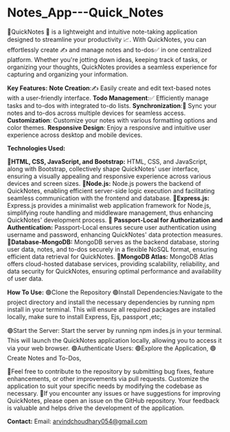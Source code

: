 # Notes_App---Quick_Notes

🚀QuickNotes 📓 is a lightweight and intuitive note-taking application designed to streamline your productivity 📈. With QuickNotes, you can effortlessly create ✍️ and manage notes and to-dos✅ in one centralized platform.
Whether you're jotting down ideas, keeping track of tasks, or organizing your thoughts, QuickNotes provides a seamless experience for capturing and organizing your information.

**Key Features:**
**Note Creation**:✍️ Easily create and edit text-based notes with a user-friendly interface.
**Todo Management**:✅ Efficiently manage tasks and to-dos with integrated to-do lists.
**Synchronization**:🔄 Sync your notes and to-dos across multiple devices for seamless access.
**Customization**: Customize your notes with various formatting options and color themes.
**Responsive Design**: Enjoy a responsive and intuitive user experience across desktop and mobile devices.

**Technologies Used:**

 💠**HTML, CSS, JavaScript, and Bootstrap:**
      HTML, CSS, and JavaScript, along with Bootstrap, collectively shape QuickNotes' user interface, ensuring a visually appealing and responsive experience across various devices and screen sizes.
 💠**Node.js:** 
     Node.js powers the backend of QuickNotes, enabling efficient server-side logic execution and facilitating seamless communication with the frontend and database.
 💠**Express.js:**
     Express.js provides a minimalist web application framework for Node.js, simplifying route handling and middleware management, thus enhancing QuickNotes' development process.
 💠 **Passport-Local for Authorization and Authentication:**
     Passport-Local ensures secure user authentication using username and password, enhancing QuickNotes' data protection measures.
 💠**Database-MongoDB:**
     MongoDB serves as the backend database, storing user data, notes, and to-dos securely in a flexible NoSQL format, ensuring efficient data retrieval for QuickNotes.
 💠**MongoDB Atlas:**
     MongoDB Atlas offers cloud-hosted database services, providing scalability, reliability, and data security for QuickNotes, ensuring optimal performance and availability of user data.

**How To Use:**
🟢Clone the Repository
🟢Install Dependencies:Navigate to the project directory and install the necessary dependencies by running npm install in your terminal. This will ensure all required packages are 
                       installed locally, make sure to install Express, Ejs, passport ,etc; 
       
🟢Start the Server: Start the server by running npm indes.js in your terminal. This will launch the QuickNotes application locally, allowing you to access it via your web browser.
🟢Authenticate Users:
🟢Explore the Application,
🟢Create Notes and To-Dos,


🔴Feel free to contribute to the repository by submitting bug fixes, feature enhancements, or other improvements via pull requests. Customize the application to suit your specific needs
    by modifying the codebase as necessary.
🔴If you encounter any issues or have suggestions for improving QuickNotes, please open an issue on the GitHub repository. Your feedback is valuable and helps drive the development of the application.

**Contact:**
Email: arvindchoudhary054@gmail.com
